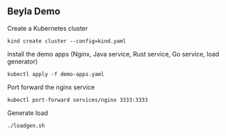 Beyla Demo
----------

Create a Kubernetes cluster

```
kind create cluster --config=kind.yaml
```

Install the demo apps (Nginx, Java service, Rust service, Go service, load generator)

```
kubectl apply -f demo-apps.yaml
```

Port forward the nginx service

```
kubectl port-forward services/nginx 3333:3333
```

Generate load

```
./loadgen.sh
```
